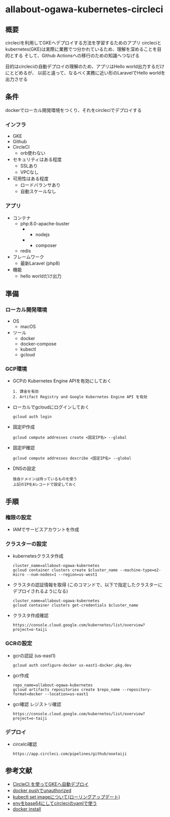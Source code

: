 # allabout-ogawa-kubernetes-circleci
## 概要
circleciを利用してGKEへデプロイする方法を学習するためのアプリ
circleciとkubernetes(GKE)は実際に業務でつ分かれているため、理解を深めることを目的とする
そして、Github Actionsへの移行のための知識へつなげる

目的はcircleciの自動デプロイの理解のため、アプリはHello world出力するだけにとどめるが、
以前と違って、なるべく実務に近い形のLaravelでHello worldを出力させる

## 条件

dockerでローカル開発環境をつくり、それをcircleciでデプロイする

### インフラ
- GKE
- Github
- CircleCI
    - orb使わない
- セキュリティはある程度
    - SSLあり
    - VPCなし
- 可用性はある程度
    - ロードバランサあり
    - 自動スケールなし

### アプリ
- コンテナ
    - php:8.0-apache-buster
        - + nodejs
        - + composer
    - redis
- フレームワーク
    - 最新Laravel (php8)
- 機能
    - hello worldだけ出力

## 準備
### ローカル開発環境
- OS
    - macOS
- ツール
    - docker
    - docker-compose
    - kubectl
    - gcloud

### GCP環境
- GCPの Kubernetes Engine APIを有効にしておく

    ```
    1. 課金を有効
    2. Artifact Registry and Google Kubernetes Engine API を有効
    ```

- ローカルでgcloudにログインしておく

    ```
    gcloud auth login
    ```

- 固定IP作成

    ```
    gcloud compute addresses create <固定IP名> --global
    ```

- 固定IP確認

    ```
    gcloud compute addresses describe <固定IP名> --global
    ```

- DNSの設定

    ```
    独自ドメインは持っているものを使う
    上記のIPをAレコードで設定しておく
    ```


## 手順
### 権限の設定

- IAMでサービスアカウントを作成

### クラスターの設定
- kubernetesクラスタ作成

    ```
    cluster_name=allabout-ogawa-kubernetes
    gcloud container clusters create $cluster_name --machine-type=e2-micro --num-nodes=1 --region=us-west1
    ```

- クラスタの認証情報を取得 (このコマンドで、以下で指定したクラスターにデプロイされるようになる)

    ```
    cluster_name=allabout-ogawa-kubernetes
    gcloud container clusters get-credentials $cluster_name
    ```

- クラスタ作成確認

    ```
    https://console.cloud.google.com/kubernetes/list/overview?project=o-taiji
    ```

### GCRの設定

- gcrの認証 (us-east1)
    ```
    gcloud auth configure-docker us-east1-docker.pkg.dev
    ```

- gcr作成

    ```
    repo_name=allabout-ogawa-kubernetes
    gcloud artifacts repositories create $repo_name --repository-format=docker --location=us-east1
    ```

- gcr確認 レジストリ確認

    ```
    https://console.cloud.google.com/kubernetes/list/overview?project=o-taiji
    ```

### デプロイ

- circelci確認

    ```
    https://app.circleci.com/pipelines/github/oootaiji
    ```



## 参考文献
- [CircleCI を使ってGKEへ自動デプロイ](https://qiita.com/wqwq/items/46a13019209aeafd2cec)
- [docker pushでunauthorized](https://genzouw.com/entry/2022/02/05/080015/2918/)
- [kubectl set imageについて(ローリングアップデート)](https://cloud.google.com/kubernetes-engine/docs/how-to/updating-apps?hl=ja)
- [envをbase64にしてcircleciのyamlで使う](https://support.circleci.com/hc/ja/articles/360003540393-ファイルをBase64使い-環境変数として挿入する方法)
- [docker install](https://docs.docker.jp/linux/step_one.html)
